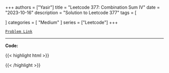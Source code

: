 
+++
authors = ["Yasir"]
title = "Leetcode 377: Combination Sum IV"
date = "2023-10-16"
description = "Solution to Leetcode 377"
tags = [
    
]
categories = [
    "Medium"
]
series = ["Leetcode"]
+++



[`Problem Link`](https://leetcode.com/problems/combination-sum-iv/description/)

---

**Code:**

{{< highlight html >}}

{{< /highlight >}}

